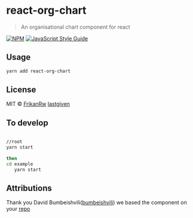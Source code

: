# react-org-chart

> An organisational chart component for react

[![NPM](https://img.shields.io/npm/v/react-org-chart.svg)](https://www.npmjs.com/package/react-org-chart) [![JavaScript Style Guide](https://img.shields.io/badge/code_style-standard-brightgreen.svg)](https://standardjs.com)


## Usage

```bash
yarn add react-org-chart
```

## License

MIT © [FrikanRw](https://github.com/FrikanRw) [lastgiven](https://github.com/lastgiven)


## To develop

```bash

//root
yarn start
    
then
cd example
   yarn start

```

## Attributions

Thank you David Bumbeishvili([bumbeishvili](https://github.com/bumbeishvili)) we based the component on your [repo](https://github.com/bumbeishvili/d3-organization-chart) 